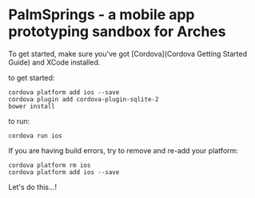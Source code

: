 # PalmSprings - a mobile app prototyping sandbox for Arches

To get started, make sure you've got [Cordova](Cordova Getting Started Guide) and XCode installed.

to get started:
```
cordova platform add ios --save
cordova plugin add cordova-plugin-sqlite-2
bower install
```

to run:
```
cordova run ios
```

If you are having build errors, try to remove and re-add your platform:
```
cordova platform rm ios
cordova platform add ios --save
```

Let's do this...!
